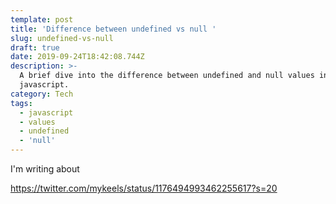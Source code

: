```yaml
---
template: post
title: 'Difference between undefined vs null '
slug: undefined-vs-null
draft: true
date: 2019-09-24T18:42:08.744Z
description: >-
  A brief dive into the difference between undefined and null values in
  javascript.
category: Tech
tags:
  - javascript
  - values
  - undefined
  - 'null'
---
```

I'm writing about 

https://twitter.com/mykeels/status/1176494993462255617?s=20
